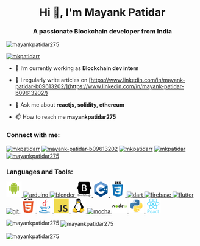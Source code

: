 <h1 align="center">Hi 👋, I'm Mayank Patidar</h1>
<h3 align="center">A passionate Blockchain developer from India</h3>

<p align="left"> <img src="https://komarev.com/ghpvc/?username=mayankpatidar275&label=Profile%20views&color=0e75b6&style=flat" alt="mayankpatidar275" /> </p>

<p align="left"> <a href="https://twitter.com/mkpatidarr" target="blank"><img src="https://img.shields.io/twitter/follow/mkpatidarr?logo=twitter&style=for-the-badge" alt="mkpatidarr" /></a> </p>

- 🔭 I’m currently working as **Blockchain dev intern**

- 📝 I regularly write articles on [https://www.linkedin.com/in/mayank-patidar-b09613202/](https://www.linkedin.com/in/mayank-patidar-b09613202/)

- 💬 Ask me about **reactjs, solidity, ethereum**

- 📫 How to reach me **mayankpatidar275**

<h3 align="left">Connect with me:</h3>
<p align="left">
<a href="https://twitter.com/mkpatidarr" target="blank"><img align="center" src="https://raw.githubusercontent.com/rahuldkjain/github-profile-readme-generator/master/src/images/icons/Social/twitter.svg" alt="mkpatidarr" height="30" width="40" /></a>
<a href="https://linkedin.com/in/mayank-patidar-b09613202" target="blank"><img align="center" src="https://raw.githubusercontent.com/rahuldkjain/github-profile-readme-generator/master/src/images/icons/Social/linked-in-alt.svg" alt="mayank-patidar-b09613202" height="30" width="40" /></a>
<a href="https://instagram.com/mkpatidarr" target="blank"><img align="center" src="https://raw.githubusercontent.com/rahuldkjain/github-profile-readme-generator/master/src/images/icons/Social/instagram.svg" alt="mkpatidarr" height="30" width="40" /></a>
<a href="https://www.codechef.com/users/mkpatidar" target="blank"><img align="center" src="https://cdn.jsdelivr.net/npm/simple-icons@3.1.0/icons/codechef.svg" alt="mkpatidar" height="30" width="40" /></a>
<a href="https://auth.geeksforgeeks.org/user/mayankpatidar275" target="blank"><img align="center" src="https://raw.githubusercontent.com/rahuldkjain/github-profile-readme-generator/master/src/images/icons/Social/geeks-for-geeks.svg" alt="mayankpatidar275" height="30" width="40" /></a>
</p>

<h3 align="left">Languages and Tools:</h3>
<p align="left"> <a href="https://developer.android.com" target="_blank" rel="noreferrer"> <img src="https://raw.githubusercontent.com/devicons/devicon/master/icons/android/android-original-wordmark.svg" alt="android" width="40" height="40"/> </a> <a href="https://www.arduino.cc/" target="_blank" rel="noreferrer"> <img src="https://cdn.worldvectorlogo.com/logos/arduino-1.svg" alt="arduino" width="40" height="40"/> </a> <a href="https://www.blender.org/" target="_blank" rel="noreferrer"> <img src="https://download.blender.org/branding/community/blender_community_badge_white.svg" alt="blender" width="40" height="40"/> </a> <a href="https://getbootstrap.com" target="_blank" rel="noreferrer"> <img src="https://raw.githubusercontent.com/devicons/devicon/master/icons/bootstrap/bootstrap-plain-wordmark.svg" alt="bootstrap" width="40" height="40"/> </a> <a href="https://www.w3schools.com/cpp/" target="_blank" rel="noreferrer"> <img src="https://raw.githubusercontent.com/devicons/devicon/master/icons/cplusplus/cplusplus-original.svg" alt="cplusplus" width="40" height="40"/> </a> <a href="https://www.w3schools.com/css/" target="_blank" rel="noreferrer"> <img src="https://raw.githubusercontent.com/devicons/devicon/master/icons/css3/css3-original-wordmark.svg" alt="css3" width="40" height="40"/> </a> <a href="https://dart.dev" target="_blank" rel="noreferrer"> <img src="https://www.vectorlogo.zone/logos/dartlang/dartlang-icon.svg" alt="dart" width="40" height="40"/> </a> <a href="https://firebase.google.com/" target="_blank" rel="noreferrer"> <img src="https://www.vectorlogo.zone/logos/firebase/firebase-icon.svg" alt="firebase" width="40" height="40"/> </a> <a href="https://flutter.dev" target="_blank" rel="noreferrer"> <img src="https://www.vectorlogo.zone/logos/flutterio/flutterio-icon.svg" alt="flutter" width="40" height="40"/> </a> <a href="https://git-scm.com/" target="_blank" rel="noreferrer"> <img src="https://www.vectorlogo.zone/logos/git-scm/git-scm-icon.svg" alt="git" width="40" height="40"/> </a> <a href="https://www.w3.org/html/" target="_blank" rel="noreferrer"> <img src="https://raw.githubusercontent.com/devicons/devicon/master/icons/html5/html5-original-wordmark.svg" alt="html5" width="40" height="40"/> </a> <a href="https://www.java.com" target="_blank" rel="noreferrer"> <img src="https://raw.githubusercontent.com/devicons/devicon/master/icons/java/java-original.svg" alt="java" width="40" height="40"/> </a> <a href="https://developer.mozilla.org/en-US/docs/Web/JavaScript" target="_blank" rel="noreferrer"> <img src="https://raw.githubusercontent.com/devicons/devicon/master/icons/javascript/javascript-original.svg" alt="javascript" width="40" height="40"/> </a> <a href="https://www.linux.org/" target="_blank" rel="noreferrer"> <img src="https://raw.githubusercontent.com/devicons/devicon/master/icons/linux/linux-original.svg" alt="linux" width="40" height="40"/> </a> <a href="https://mochajs.org" target="_blank" rel="noreferrer"> <img src="https://www.vectorlogo.zone/logos/mochajs/mochajs-icon.svg" alt="mocha" width="40" height="40"/> </a> <a href="https://nodejs.org" target="_blank" rel="noreferrer"> <img src="https://raw.githubusercontent.com/devicons/devicon/master/icons/nodejs/nodejs-original-wordmark.svg" alt="nodejs" width="40" height="40"/> </a> <a href="https://www.python.org" target="_blank" rel="noreferrer"> <img src="https://raw.githubusercontent.com/devicons/devicon/master/icons/python/python-original.svg" alt="python" width="40" height="40"/> </a> <a href="https://reactjs.org/" target="_blank" rel="noreferrer"> <img src="https://raw.githubusercontent.com/devicons/devicon/master/icons/react/react-original-wordmark.svg" alt="react" width="40" height="40"/> </a> </p>

<p><img align="left" src="https://github-readme-stats.vercel.app/api/top-langs?username=mayankpatidar275&show_icons=true&locale=en&layout=compact" alt="mayankpatidar275" /></p>

<p>&nbsp;<img align="center" src="https://github-readme-stats.vercel.app/api?username=mayankpatidar275&show_icons=true&locale=en" alt="mayankpatidar275" /></p>

<p><img align="center" src="https://github-readme-streak-stats.herokuapp.com/?user=mayankpatidar275&" alt="mayankpatidar275" /></p>
